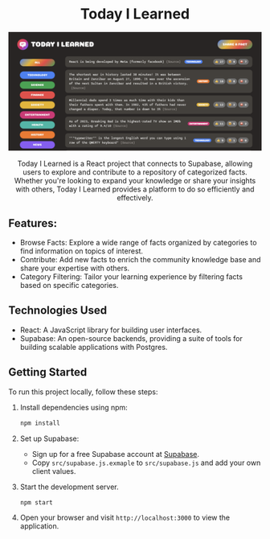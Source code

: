 <div align="center">

# Today I Learned

<img src="demo.png" width="600px" />

Today I Learned is a React project that connects to Supabase, allowing users to explore and contribute to a repository of categorized facts. Whether you're looking to expand your knowledge or share your insights with others, Today I Learned provides a platform to do so efficiently and effectively.

</div>

## Features:

- Browse Facts: Explore a wide range of facts organized by categories to find information on topics of interest.
- Contribute: Add new facts to enrich the community knowledge base and share your expertise with others.
- Category Filtering: Tailor your learning experience by filtering facts based on specific categories.

## Technologies Used

- React: A JavaScript library for building user interfaces.
- Supabase: An open-source backends, providing a suite of tools for building scalable applications with Postgres.

## Getting Started

To run this project locally, follow these steps:

1. Install dependencies using npm:

   ```bash
   npm install
   ```

2. Set up Supabase:

   - Sign up for a free Supabase account at [Supabase](https://supabase.io/).
   - Copy `src/supabase.js.exmaple` to `src/supabase.js` and add your own client values.

3. Start the development server.

   ```bash
   npm start
   ```

4. Open your browser and visit `http://localhost:3000` to view the application.
